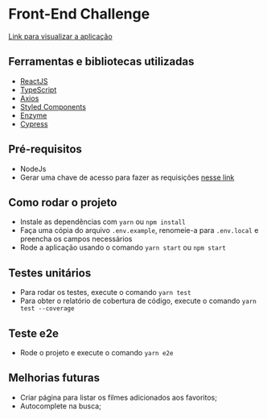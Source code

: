 # Front-End Challenge

[Link para visualizar a aplicação](https://filmes-omdb.surge.sh/)

## Ferramentas e bibliotecas utilizadas

- [ReactJS](https://pt-br.reactjs.org/docs/getting-started.html)
- [TypeScript](https://www.typescriptlang.org/docs/)
- [Axios](https://axios-http.com/docs/intro)
- [Styled Components](https://styled-components.com/docs)
- [Enzyme](https://enzymejs.github.io/enzyme/)
- [Cypress](https://docs.cypress.io/guides/overview/why-cypress)

## Pré-requisitos

- NodeJs
- Gerar uma chave de acesso para fazer as requisições [nesse link](http://www.omdbapi.com/apikey.aspx)

## Como rodar o projeto

- Instale as dependências com `yarn` ou `npm install`
- Faça uma cópia do arquivo `.env.example`, renomeie-a para `.env.local` e preencha os campos necessários
- Rode a aplicação usando o comando `yarn start` ou `npm start`

## Testes unitários

- Para rodar os testes, execute o comando `yarn test`
- Para obter o relatório de cobertura de código, execute o comando `yarn test --coverage`

## Teste e2e

- Rode o projeto e execute o comando `yarn e2e`

## Melhorias futuras

- Criar página para listar os filmes adicionados aos favoritos;
- Autocomplete na busca;

